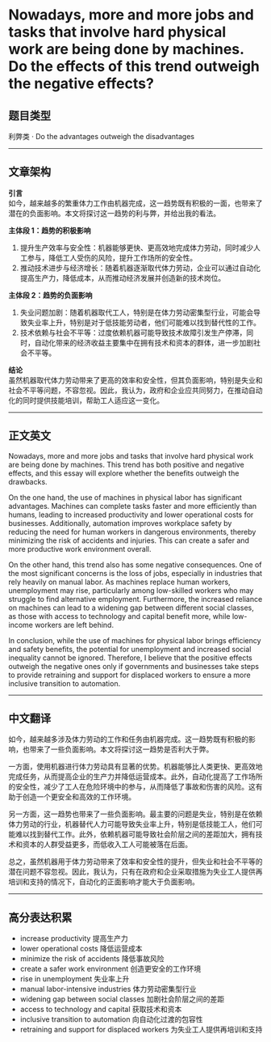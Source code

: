 # Nowadays, more and more jobs and tasks that involve hard physical work are being done by machines. Do the effects of this trend outweigh the negative effects?

## 题目类型
利弊类 · Do the advantages outweigh the disadvantages

---

## 文章架构

**引言**  
如今，越来越多的繁重体力工作由机器完成，这一趋势既有积极的一面，也带来了潜在的负面影响。本文将探讨这一趋势的利与弊，并给出我的看法。

**主体段 1：趋势的积极影响**  
1. 提升生产效率与安全性：机器能够更快、更高效地完成体力劳动，同时减少人工参与，降低工人受伤的风险，提升工作场所的安全性。  
2. 推动技术进步与经济增长：随着机器逐渐取代体力劳动，企业可以通过自动化提高生产力，降低成本，从而推动经济发展并创造新的技术岗位。

**主体段 2：趋势的负面影响**  
1. 失业问题加剧：随着机器取代工人，特别是在体力劳动密集型行业，可能会导致失业率上升，特别是对于低技能劳动者，他们可能难以找到替代性的工作。  
2. 技术依赖与社会不平等：过度依赖机器可能导致技术故障引发生产停滞，同时，自动化带来的经济收益主要集中在拥有技术和资本的群体，进一步加剧社会不平等。

**结论**  
虽然机器取代体力劳动带来了更高的效率和安全性，但其负面影响，特别是失业和社会不平等问题，不容忽视。因此，我认为，政府和企业应共同努力，在推动自动化的同时提供技能培训，帮助工人适应这一变化。

---

## 正文英文

Nowadays, more and more jobs and tasks that involve hard physical work are being done by machines. This trend has both positive and negative effects, and this essay will explore whether the benefits outweigh the drawbacks.

On the one hand, the use of machines in physical labor has significant advantages. Machines can complete tasks faster and more efficiently than humans, leading to increased productivity and lower operational costs for businesses. Additionally, automation improves workplace safety by reducing the need for human workers in dangerous environments, thereby minimizing the risk of accidents and injuries. This can create a safer and more productive work environment overall.

On the other hand, this trend also has some negative consequences. One of the most significant concerns is the loss of jobs, especially in industries that rely heavily on manual labor. As machines replace human workers, unemployment may rise, particularly among low-skilled workers who may struggle to find alternative employment. Furthermore, the increased reliance on machines can lead to a widening gap between different social classes, as those with access to technology and capital benefit more, while low-income workers are left behind.

In conclusion, while the use of machines for physical labor brings efficiency and safety benefits, the potential for unemployment and increased social inequality cannot be ignored. Therefore, I believe that the positive effects outweigh the negative ones only if governments and businesses take steps to provide retraining and support for displaced workers to ensure a more inclusive transition to automation.

---

## 中文翻译

如今，越来越多涉及体力劳动的工作和任务由机器完成。这一趋势既有积极的影响，也带来了一些负面影响。本文将探讨这一趋势是否利大于弊。

一方面，使用机器进行体力劳动具有显著的优势。机器能够比人类更快、更高效地完成任务，从而提高企业的生产力并降低运营成本。此外，自动化提高了工作场所的安全性，减少了工人在危险环境中的参与，从而降低了事故和伤害的风险。这有助于创造一个更安全和高效的工作环境。

另一方面，这一趋势也带来了一些负面影响。最主要的问题是失业，特别是在依赖体力劳动的行业，机器替代人力可能导致失业率上升，特别是低技能工人，他们可能难以找到替代工作。此外，依赖机器可能导致社会阶层之间的差距加大，拥有技术和资本的人群受益更多，而低收入工人可能被落在后面。

总之，虽然机器用于体力劳动带来了效率和安全性的提升，但失业和社会不平等的潜在问题不容忽视。因此，我认为，只有在政府和企业采取措施为失业工人提供再培训和支持的情况下，自动化的正面影响才能大于负面影响。

---

## 高分表达积累

- increase productivity 提高生产力  
- lower operational costs 降低运营成本  
- minimize the risk of accidents 降低事故风险  
- create a safer work environment 创造更安全的工作环境  
- rise in unemployment 失业率上升  
- manual labor-intensive industries 体力劳动密集型行业  
- widening gap between social classes 加剧社会阶层之间的差距  
- access to technology and capital 获取技术和资本  
- inclusive transition to automation 向自动化过渡的包容性  
- retraining and support for displaced workers 为失业工人提供再培训和支持

